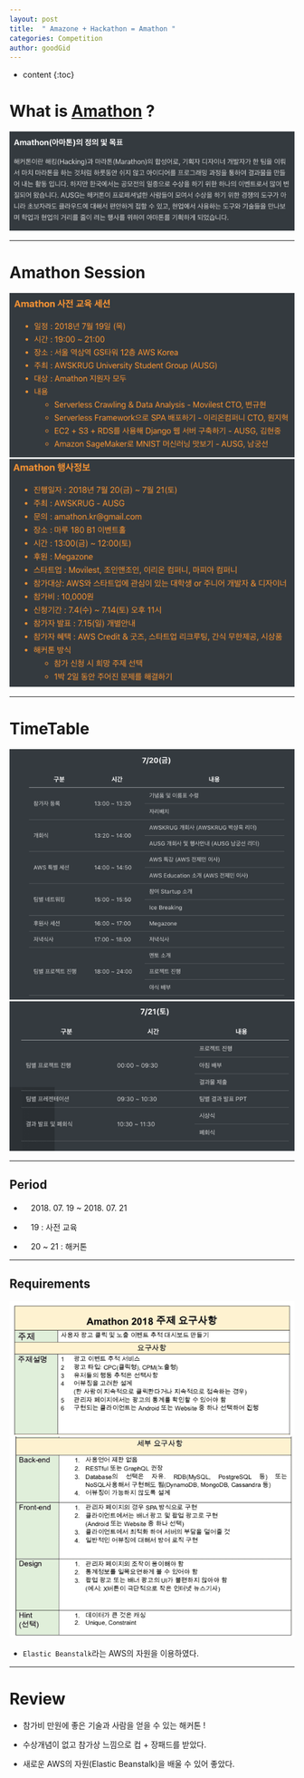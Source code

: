 ```yaml
---
layout: post
title:  " Amazone + Hackathon = Amathon "
categories: Competition
author: goodGid
---
```

* content
{:toc}


# What is [Amathon](https://amathon.ga/) ?


![](/assets/img/competition/amathon_concept.png)




---


# Amathon Session


![](/assets/img/competition/amathon_pre_session.png)
![](/assets/img/competition/amathon_info.png)




---


# TimeTable


![](/assets/img/competition/amathon_timetable_1.png)
![](/assets/img/competition/amathon_timetable_2.png)



---


## Period

* 　2018. 07. 19 ~ 2018. 07. 21

* 　19 : 사전 교육

* 　20 ~ 21 : 해커톤 

---

## Requirements


![](/assets/img/competition/amathon_requirements_1.png)
![](/assets/img/competition/amathon_requirements_2.png)



* `Elastic Beanstalk`라는 AWS의 자원을 이용하였다.


---

# Review

* 참가비 만원에 좋은 기술과 사람을 얻을 수 있는 해커톤 !

* 수상개념이 없고 참가상 느낌으로 컵 + 장패드를 받았다.

* 새로운 AWS의 자원(Elastic Beanstalk)을 배울 수 있어 좋았다.



